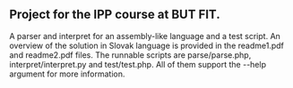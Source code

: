 ## Project for the IPP course at BUT FIT.

A parser and interpret for an assembly-like language and a test script. An overview of the solution in Slovak language is provided in the readme1.pdf and readme2.pdf files.
The runnable scripts are parse/parse.php, interpret/interpret.py and test/test.php. All of them support the --help argument for more information.
